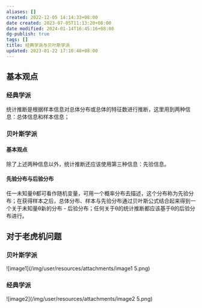 ```yaml
---
aliases: []
created: 2022-12-05 14:14:33+08:00
date created: 2023-07-05T11:13:20+08:00
date modified: 2024-01-14T16:45:16+08:00
dg-publish: true
tags: []
title: 经典学派与贝叶斯学派
updated: 2023-01-22 17:10:48+08:00
---
```


## 基本观点
### 经典学派
统计推断是根据样本信息对总体分布或总体的特征数进行推断，这里用到两种信息：总体信息和样本信息；
### 贝叶斯学派
#### 基本观点
除了上述两种信息以外，统计推断还应该使用第三种信息：先验信息。
#### 先验分布与后验分布
任一未知量θ都可看作随机变量，可用一个概率分布去描述，这个分布称为先验分布；在获得样本之后，总体分布、样本与先验分布通过贝叶斯公式结合起来得到一个关于未知量θ新的分布 - 后验分布；任何关于θ的统计推断都应该基于θ的后验分布进行。

## 对于老虎机问题
### 贝叶斯学派
![image1](/img/user/resources/attachments/image1 5.png)
### 经典学派
![image2](/img/user/resources/attachments/image2 5.png)